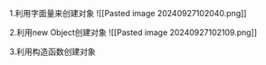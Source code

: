 1.利用字面量来创建对象
![[Pasted image 20240927102040.png]]

2.利用new Object创建对象
![[Pasted image 20240927102109.png]]

3.利用构造函数创建对象